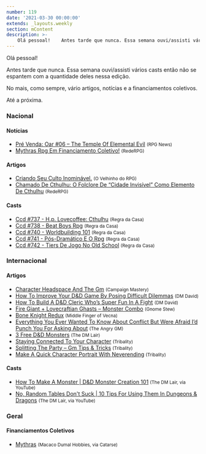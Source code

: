 ```yaml
---
number: 119
date: '2021-03-30 00:00:00'
extends: _layouts.weekly
section: mContent
description: >-
    Olá pessoal!    Antes tarde que nunca. Essa semana ouvi/assisti vários casts então não se espantem com a quantidade deles nessa edição.    No mais, como sempre, vário artigos, notícias e a financiamentos coletivos.    Até a próxima.
---
```


Olá pessoal!

Antes tarde que nunca. Essa semana ouvi/assisti vários casts então não se espantem com a quantidade deles nessa edição.

No mais, como sempre, vário artigos, notícias e a financiamentos coletivos.

Até a próxima.

### Nacional

#### Notícias

- [Pré Venda: Oar #06 – The Temple Of Elemental Evil] <small>(RPG News)</small>
- [Mythras Rpg Em Financiamento Coletivo!] <small>(RedeRPG)</small>

#### Artigos

- [Criando Seu Culto Inominável.] <small>(O Velhinho do RPG)</small>
- [Chamado De Cthulhu: O Folclore De “Cidade Invisível” Como Elemento De Cthulhu] <small>(RedeRPG)</small>

#### Casts

- [Ccd #737 - H.p. Lovecoffee: Cthulhu] <small>(Regra da Casa)</small>
- [Ccd #738 - Beat Boys Rpg] <small>(Regra da Casa)</small>
- [Ccd #740 - Worldbuilding 101] <small>(Regra da Casa)</small>
- [Ccd #741 - Pós-Dramático E O Rpg] <small>(Regra da Casa)</small>
- [Ccd #742 - Tiers De Jogo No Old School] <small>(Regra da Casa)</small>

### Internacional

#### Artigos

- [Character Headspace And The Gm] <small>(Campaign Mastery)</small>
- [How To Improve Your D&amp;D Game By Posing Difficult Dilemmas] <small>(DM David)</small>
- [How To Build A D&amp;D Cleric Who’s Super Fun In A Fight] <small>(DM David)</small>
- [Fire Giant + Lovecraftian Ghasts – Monster Combo] <small>(Gnome Stew)</small>
- [Bone Knight Redux] <small>(Middle Finger of Vecna)</small>
- [Everything You Ever Wanted To Know About Conflict But Were Afraid I’d Punch You For Asking About] <small>(The Angry GM)</small>
- [3 Free D&amp;D Monsters] <small>(The DM Lair)</small>
- [Staying Connected To Your Character] <small>(Tribality)</small>
- [Splitting The Party – Gm Tips &amp; Tricks] <small>(Tribality)</small>
- [Make A Quick Character Portrait With Neverending] <small>(Tribality)</small>

#### Casts

- [How To Make A Monster | D&amp;D Monster Creation 101] <small>(The DM Lair, via YouTube)</small>
- [No, Random Tables Don&#039;t Suck | 10 Tips For Using Them In Dungeons &amp; Dragons] <small>(The DM Lair, via YouTube)</small>

### Geral

#### Financiamentos Coletivos

- [Mythras] <small>(Macaco Dumal Hobbies, via Catarse)</small>


[Staying Connected To Your Character]: https://www.tribality.com/2021/03/23/staying-connected-to-your-character/
[Ccd #737 - H.p. Lovecoffee: Cthulhu]: https://regradacasa.podbean.com/e/ccd-737-hp-lovecoffee-cthulhu/
[How To Improve Your D&amp;D Game By Posing Difficult Dilemmas]: https://dmdavid.com/tag/how-to-improve-your-dd-game-by-posing-difficult-dilemmas/
[How To Make A Monster | D&amp;D Monster Creation 101]: https://www.youtube.com/watch?v=XU8H-XHE58c
[Ccd #738 - Beat Boys Rpg]: https://regradacasa.podbean.com/e/ccd-738-beat-boys-rpg/
[Mythras Rpg Em Financiamento Coletivo!]: https://www.rederpg.com.br/2021/03/24/mythras-rpg-em-financiamento-coletivo/
[Mythras]: https://www.catarse.me/mythras
[Bone Knight Redux]: https://mfov.magehandpress.com/2021/03/bone-knight-redux.html
[Splitting The Party – Gm Tips &amp; Tricks]: https://www.tribality.com/2021/03/25/splitting-the-party-gm-tips-tricks/
[Everything You Ever Wanted To Know About Conflict But Were Afraid I’d Punch You For Asking About]: https://theangrygm.com/everything-about-conflict/
[Fire Giant + Lovecraftian Ghasts – Monster Combo]: https://gnomestew.com/fire-giant-lovecraftian-ghasts-monster-combo/
[Ccd #740 - Worldbuilding 101]: https://regradacasa.podbean.com/e/ccd-740-worldbuilding-101/
[Pré Venda: Oar #06 – The Temple Of Elemental Evil]: https://newsrpg.wordpress.com/2021/03/27/pre-venda-oar-06-the-temple-of-elemental-evil/
[3 Free D&amp;D Monsters]: https://www.thedmlair.com/2021/03/26/3-free-dd-monsters-2/
[Chamado De Cthulhu: O Folclore De “Cidade Invisível” Como Elemento De Cthulhu]: https://www.rederpg.com.br/2021/03/28/chamado-de-cthulhu-o-folclore-de-cidade-invisivel-como-elemento-de-cthulhu/
[Ccd #741 - Pós-Dramático E O Rpg]: https://regradacasa.podbean.com/e/ccd-741-pos-dramatico-e-o-rpg/
[Criando Seu Culto Inominável.]: https://ovelhinhodorpg.wordpress.com/2021/03/29/criando-seu-culto-inominavel/
[Character Headspace And The Gm]: http://www.campaignmastery.com/blog/character-headspace-and-the-gm/
[Make A Quick Character Portrait With Neverending]: https://www.tribality.com/2021/03/30/make-a-quick-character-portrait-with-neverending/
[No, Random Tables Don&#039;t Suck | 10 Tips For Using Them In Dungeons &amp; Dragons]: https://www.youtube.com/watch?v=Ra4OVi3nalQ
[Ccd #742 - Tiers De Jogo No Old School]: https://regradacasa.podbean.com/e/ccd-742-tiers-de-jogo-no-old-school/
[How To Build A D&amp;D Cleric Who’s Super Fun In A Fight]: https://dmdavid.com/tag/how-to-build-a-dd-cleric-whos-super-fun-in-a-fight/
